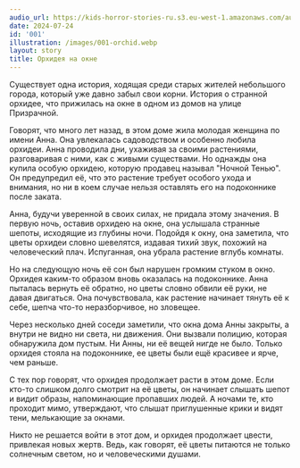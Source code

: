 ```yaml
---
audio_url: https://kids-horror-stories-ru.s3.eu-west-1.amazonaws.com/audio/001-orchid.mp3
date: 2024-07-24
id: '001'
illustration: /images/001-orchid.webp
layout: story
title: Орхидея на окне
---
```


Существует одна история, ходящая среди старых жителей небольшого города, который уже давно забыл свои корни. История о странной орхидее, что прижилась на окне в одном из домов на улице Призрачной.

Говорят, что много лет назад, в этом доме жила молодая женщина по имени Анна. Она увлекалась садоводством и особенно любила орхидеи. Анна проводила дни, ухаживая за своими растениями, разговаривая с ними, как с живыми существами. Но однажды она купила особую орхидею, которую продавец называл "Ночной Тенью". Он предупредил её, что это растение требует особого ухода и внимания, но ни в коем случае нельзя оставлять его на подоконнике после заката.

Анна, будучи уверенной в своих силах, не придала этому значения. В первую ночь, оставив орхидею на окне, она услышала странные шепоты, исходящие из глубины ночи. Подойдя к окну, она заметила, что цветы орхидеи словно шевелятся, издавая тихий звук, похожий на человеческий плач. Испуганная, она убрала растение вглубь комнаты.

Но на следующую ночь её сон был нарушен громким стуком в окно. Орхидея каким-то образом вновь оказалась на подоконнике. Анна пыталась вернуть её обратно, но цветы словно обвили её руки, не давая двигаться. Она почувствовала, как растение начинает тянуть её к себе, шепча что-то неразборчивое, но зловещее.

Через несколько дней соседи заметили, что окна дома Анны закрыты, а внутри не видно ни света, ни движения. Они вызвали полицию, которая обнаружила дом пустым. Ни Анны, ни её вещей нигде не было. Только орхидея стояла на подоконнике, ее цветы были ещё красивее и ярче, чем раньше.

С тех пор говорят, что орхидея продолжает расти в этом доме. Если кто-то слишком долго смотрит на её цветы, он начинает слышать шепот и видит образы, напоминающие пропавших людей. А ночами те, кто проходит мимо, утверждают, что слышат приглушенные крики и видят тени, мелькающие за окнами.

Никто не решается войти в этот дом, и орхидея продолжает цвести, привлекая новых жертв. Ведь, как говорят, её цветы питаются не только солнечным светом, но и человеческими душами.